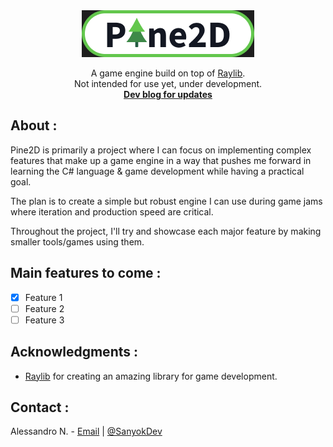 <!-- Logo & description -->
<div align="center">
  <a href="https://github.com/SanyokDev/Pine2D-Engine">
    <img src="Assets/logo-outline.png" alt="Pine2D game engine logo" width="276" height="75">
  </a>

  <p align="center">
    A game engine build on top of <a href="[https://github.com/github_username/repo_name](https://github.com/raysan5/raylib)">Raylib</a>.
    <br/>
    Not intended for use yet, under development.
    <br/>
    <a href="https://sanyokdev.github.io/tags/pine2d"><strong>Dev blog for updates</strong></a>
  </p>
</div>

<!-- About -->
## About :
Pine2D is primarily a project where I can focus on implementing complex features that make up a game engine in a way that pushes me forward in learning the C# language & game development while having a practical goal.

The plan is to create a simple but robust engine I can use during game jams where iteration and production speed are critical.
 
Throughout the project, I'll try and showcase each major feature by making smaller tools/games using them.

<!-- Roadmap -->
## Main features to come :
- [X] Feature 1
- [ ] Feature 2
- [ ] Feature 3

<!-- Acknowledgments  -->
## Acknowledgments :
- [Raylib](https://github.com/raysan5/raylib) for creating an amazing library for game development.

<!-- Contact -->
## Contact :
Alessandro N. - [Email](mailto:alessandronikolaev.business@gmail.com) | [@SanyokDev](https://twitter.com/SanyokDev)
